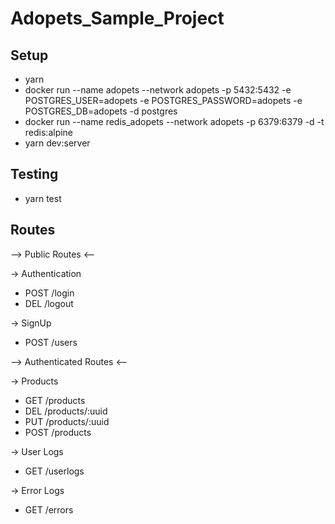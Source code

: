 # Adopets_Sample_Project

## Setup
* yarn 
* docker run --name adopets --network adopets -p 5432:5432 -e POSTGRES_USER=adopets -e POSTGRES_PASSWORD=adopets -e POSTGRES_DB=adopets -d postgres
* docker run --name redis_adopets --network adopets -p 6379:6379 -d -t redis:alpine
* yarn dev:server

## Testing
* yarn test

## Routes

--> Public Routes <--

-> Authentication
* POST /login
* DEL  /logout

-> SignUp
* POST /users

--> Authenticated Routes <--

-> Products
* GET  /products
* DEL  /products/:uuid
* PUT  /products/:uuid
* POST /products

-> User Logs
* GET /userlogs

-> Error Logs
* GET /errors
